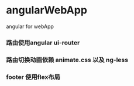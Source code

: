 # angularWebApp
angular for webApp

### 路由使用angular ui-router
### 路由切换动画依赖 animate.css 以及 ng-less
### footer 使用flex布局

